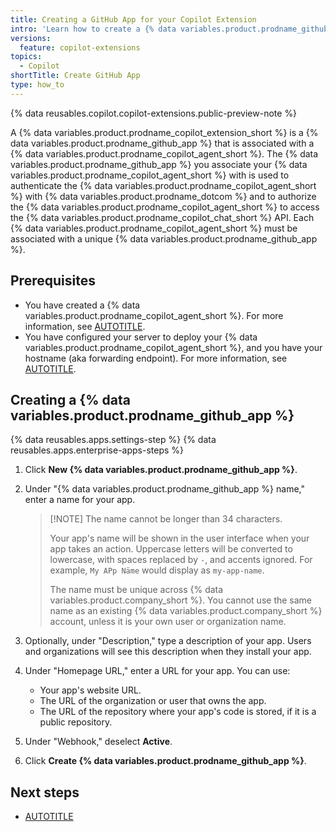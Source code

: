 ```yaml
---
title: Creating a GitHub App for your Copilot Extension
intro: 'Learn how to create a {% data variables.product.prodname_github_app %} for your {% data variables.product.prodname_copilot_extension_short %}.'
versions:
  feature: copilot-extensions
topics:
  - Copilot
shortTitle: Create GitHub App
type: how_to
---
```


{% data reusables.copilot.copilot-extensions.public-preview-note %}

A {% data variables.product.prodname_copilot_extension_short %} is a {% data variables.product.prodname_github_app %} that is associated with a {% data variables.product.prodname_copilot_agent_short %}. The {% data variables.product.prodname_github_app %} you associate your {% data variables.product.prodname_copilot_agent_short %} with is used to authenticate the {% data variables.product.prodname_copilot_agent_short %} with {% data variables.product.prodname_dotcom %} and to authorize the {% data variables.product.prodname_copilot_agent_short %} to access the {% data variables.product.prodname_copilot_chat_short %} API. Each {% data variables.product.prodname_copilot_agent_short %} must be associated with a unique {% data variables.product.prodname_github_app %}.

## Prerequisites

* You have created a {% data variables.product.prodname_copilot_agent_short %}. For more information, see [AUTOTITLE](/copilot/building-copilot-extensions/building-a-copilot-agent-for-your-copilot-extension).
* You have configured your server to deploy your {% data variables.product.prodname_copilot_agent_short %}, and you have your hostname (aka forwarding endpoint). For more information, see [AUTOTITLE](/copilot/building-copilot-extensions/creating-a-copilot-extension/configuring-your-server-to-deploy-your-copilot-agent).

## Creating a {% data variables.product.prodname_github_app %}

{% data reusables.apps.settings-step %}
{% data reusables.apps.enterprise-apps-steps %}
1. Click **New {% data variables.product.prodname_github_app %}**.
1. Under "{% data variables.product.prodname_github_app %} name," enter a name for your app.

    > [!NOTE] The name cannot be longer than 34 characters.
    >
    >Your app's name will be shown in the user interface when your app takes an action. Uppercase letters will be converted to lowercase, with spaces replaced by `-`, and accents ignored. For example, `My APp Näme` would display as `my-app-name`.
    >
    > The name must be unique across {% data variables.product.company_short %}. You cannot use the same name as an existing {% data variables.product.company_short %} account, unless it is your own user or organization name.

1. Optionally, under "Description," type a description of your app. Users and organizations will see this description when they install your app.
1. Under "Homepage URL," enter a URL for your app. You can use:
    * Your app's website URL.
    * The URL of the organization or user that owns the app.
    * The URL of the repository where your app's code is stored, if it is a public repository.
1. Under "Webhook," deselect **Active**.
1. Click **Create {% data variables.product.prodname_github_app %}**.

## Next steps

* [AUTOTITLE](/copilot/building-copilot-extensions/creating-a-copilot-extension/configuring-your-github-app-for-your-copilot-agent)
